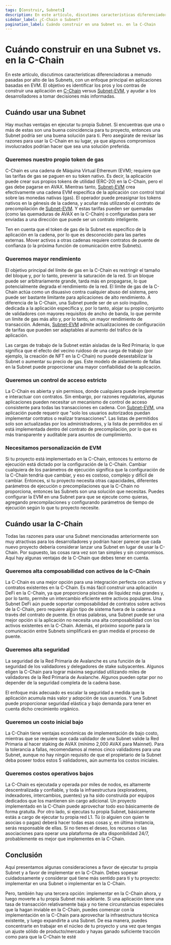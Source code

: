 ```yaml
---
tags: [Construir, Subnets]
description: En este artículo, discutimos características diferenciadoras a menudo pasadas por alto de las Subnets, con un enfoque principal en aplicaciones basadas en EVM, para ayudar a los desarrolladores a determinar el mejor lugar para lanzar su aplicación.
sidebar_label: ¿C-Chain o Subnet?
pagination_label: Cuándo construir en una Subnet vs. en la C-Chain
---
```


# Cuándo construir en una Subnet vs. en la C-Chain

En este artículo, discutimos características diferenciadoras a menudo pasadas por alto de las Subnets, con un enfoque principal en aplicaciones basadas en EVM. El objetivo es identificar los pros y los contras de construir una aplicación en [C-Chain](/learn/avalanche/avalanche-platform#c-chain) versus [Subnet-EVM](https://github.com/ava-labs/subnet-evm), y ayudar a los desarrolladores a tomar decisiones más informadas.

## Cuándo usar una Subnet

Hay muchas ventajas en ejecutar tu propia Subnet. Si encuentras que una o más de estas son una buena coincidencia para tu proyecto, entonces una Subnet podría ser una buena solución para ti. Pero asegúrate de revisar las razones para usar la C-Chain en su lugar, ya que algunos compromisos involucrados podrían hacer que sea una solución preferida.

### Queremos nuestro propio token de gas

C-Chain es una cadena de Máquina Virtual Ethereum (EVM); requiere que las tarifas de gas se paguen en su token nativo. Es decir, la aplicación puede crear sus propios tokens de utilidad (ERC-20) en la C-Chain, pero el gas debe pagarse en AVAX. Mientras tanto, [Subnet-EVM](https://github.com/ava-labs/subnet-evm) crea efectivamente una cadena EVM específica de la aplicación con control total sobre las monedas nativas (gas). El operador puede preasignar los tokens nativos en la génesis de la cadena, y acuñar más utilizando el contrato de precompilación de [Subnet-EVM](https://github.com/ava-labs/subnet-evm). Y estas tarifas pueden ser quemadas (como las quemaduras de AVAX en la C-Chain) o configuradas para ser enviadas a una dirección que puede ser un contrato inteligente.

Ten en cuenta que el token de gas de la Subnet es específico de la aplicación en la cadena, por lo que es desconocido para las partes externas. Mover activos a otras cadenas requiere contratos de puente de confianza (o la próxima función de comunicación entre Subnets).

### Queremos mayor rendimiento

El objetivo principal del límite de gas en la C-Chain es restringir el tamaño del bloque y, por lo tanto, prevenir la saturación de la red. Si un bloque puede ser arbitrariamente grande, tarda más en propagarse, lo que potencialmente degrada el rendimiento de la red. El límite de gas de la C-Chain actúa como un disuasivo contra cualquier abuso del sistema, pero puede ser bastante limitante para aplicaciones de alto rendimiento. A diferencia de la C-Chain, una Subnet puede ser de un solo inquilino, dedicada a la aplicación específica y, por lo tanto, alojar su propio conjunto de validadores con mayores requisitos de ancho de banda, lo que permite un límite de gas más alto y, por lo tanto, un mayor rendimiento de transacción. Además, [Subnet-EVM](https://github.com/ava-labs/subnet-evm) admite actualizaciones de configuración de tarifas que pueden ser adaptables al aumento del tráfico de la aplicación.

Las cargas de trabajo de la Subnet están aisladas de la Red Primaria; lo que significa que el efecto del vecino ruidoso de una carga de trabajo (por ejemplo, la creación de NFT en la C-Chain) no puede desestabilizar la Subnet o aumentar su precio de gas. Este modelo de aislamiento de fallas en la Subnet puede proporcionar una mayor confiabilidad de la aplicación.

### Queremos un control de acceso estricto

La C-Chain es abierta y sin permisos, donde cualquiera puede implementar e interactuar con contratos. Sin embargo, por razones regulatorias, algunas aplicaciones pueden necesitar un mecanismo de control de acceso consistente para todas las transacciones en cadena. Con [Subnet-EVM](https://github.com/ava-labs/subnet-evm), una aplicación puede requerir que "solo los usuarios autorizados puedan implementar contratos o realizar transacciones". Las listas de permitidos solo son actualizadas por los administradores, y la lista de permitidos en sí está implementada dentro del contrato de precompilación, por lo que es más transparente y auditable para asuntos de cumplimiento.

### Necesitamos personalización de EVM

Si tu proyecto está implementado en la C-Chain, entonces tu entorno de ejecución está dictado por la configuración de la C-Chain. Cambiar cualquiera de los parámetros de ejecución significa que la configuración de la C-Chain tendría que cambiar, y eso es costoso, complejo y difícil de cambiar. Entonces, si tu proyecto necesita otras capacidades, diferentes parámetros de ejecución o precompilaciones que la C-Chain no proporciona, entonces las Subnets son una solución que necesitas. Puedes configurar la EVM en una Subnet para que se ejecute como quieras, agregando precompilaciones y configurando parámetros de tiempo de ejecución según lo que tu proyecto necesite.

## Cuándo usar la C-Chain

Todas las razones para usar una Subnet mencionadas anteriormente son muy atractivas para los desarrolladores y podrían hacer parecer que cada nuevo proyecto debería considerar lanzar una Subnet en lugar de usar la C-Chain. Por supuesto, las cosas rara vez son tan simples y sin compromisos. Aquí hay algunas ventajas de la C-Chain que debes tener en cuenta.

### Queremos alta composabilidad con activos de la C-Chain

La C-Chain es una mejor opción para una integración perfecta con activos y contratos existentes en la C-Chain. Es más fácil construir una aplicación DeFi en la C-Chain, ya que proporciona piscinas de liquidez más grandes y, por lo tanto, permite un intercambio eficiente entre activos populares. Una Subnet DeFi aún puede soportar composabilidad de contratos sobre activos de la C-Chain, pero requiere algún tipo de sistema fuera de la cadena a través del contrato de puente. En otras palabras, una Subnet puede ser una mejor opción si la aplicación no necesita una alta composabilidad con los activos existentes en la C-Chain. Además, el próximo soporte para la comunicación entre Subnets simplificará en gran medida el proceso de puente.

### Queremos alta seguridad

La seguridad de la Red Primaria de Avalanche es una función de la seguridad de los validadores y delegadores de stake subyacentes. Algunos eligen la C-Chain para lograr máxima seguridad utilizando miles de validadores de la Red Primaria de Avalanche. Algunos pueden optar por no depender de la seguridad completa de la cadena base.

El enfoque más adecuado es escalar la seguridad a medida que la aplicación acumula más valor y adopción de sus usuarios. Y una Subnet puede proporcionar seguridad elástica y bajo demanda para tener en cuenta dicho crecimiento orgánico.

### Queremos un costo inicial bajo

La C-Chain tiene ventajas económicas de implementación de bajo costo, mientras que se requiere que cada validador de una Subnet valide la Red Primaria al hacer staking de AVAX (mínimo 2,000 AVAX para Mainnet). Para la tolerancia a fallas, recomendamos al menos cinco validadores para una Subnet, aunque no hay ningún requisito de que el propietario de la Subnet deba poseer todos estos 5 validadores, aún aumenta los costos iniciales.

### Queremos costos operativos bajos

La C-Chain es ejecutada y operada por miles de nodos, es altamente descentralizada y confiable, y toda la infraestructura (exploradores, indexadores, intercambios, puentes) ya ha sido construida por equipos dedicados que los mantienen sin cargo adicional. Un proyecto implementado en la C-Chain puede aprovechar todo eso básicamente de forma gratuita. Por otro lado, si ejecutas tu propia Subnet, básicamente estás a cargo de ejecutar tu propia red L1. Tú (o alguien con quien te asocias o pagas) deberá hacer todas esas cosas y, en última instancia, serás responsable de ellas. Si no tienes el deseo, los recursos o las asociaciones para operar una plataforma de alta disponibilidad 24/7, probablemente es mejor que implementes en la C-Chain.

## Conclusión

Aquí presentamos algunas consideraciones a favor de ejecutar tu propia Subnet y a favor de implementar en la C-Chain. Debes sopesar cuidadosamente y considerar qué tiene más sentido para ti y tu proyecto: implementar en una Subnet o implementar en la C-Chain.

Pero, también hay una tercera opción: implementar en la C-Chain ahora, y luego moverte a tu propia Subnet más adelante. Si una aplicación tiene una tasa de transacción relativamente baja y no tiene circunstancias especiales que la hagan inviable en la C-Chain, puedes comenzar con la implementación en la C-Chain para aprovechar la infraestructura técnica existente, y luego expandirte a una Subnet. De esa manera, puedes concentrarte en trabajar en el núcleo de tu proyecto y una vez que tengas un ajuste sólido de producto/mercado y hayas ganado suficiente tracción como para que la C-Chain te esté
